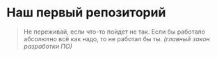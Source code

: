 # Наш первый репозиторий

> Не переживай, если что-то пойдет не так.
> Если бы работало абсолютно всё как надо, то не работал бы ты.
> *(главный закон разработки ПО)*
